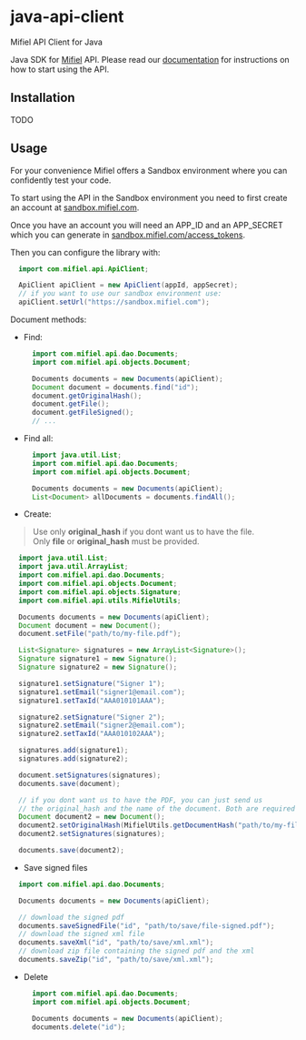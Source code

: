 # java-api-client

Mifiel API Client for Java

Java SDK for [Mifiel](https://www.mifiel.com) API.
Please read our [documentation](http://docs.mifiel.com/) for instructions on how to start using the API.

## Installation

TODO

## Usage

For your convenience Mifiel offers a Sandbox environment where you can confidently test your code.

To start using the API in the Sandbox environment you need to first create an account at [sandbox.mifiel.com](https://sandbox.mifiel.com).

Once you have an account you will need an APP_ID and an APP_SECRET which you can generate in [sandbox.mifiel.com/access_tokens](https://sandbox.mifiel.com/access_tokens).

Then you can configure the library with:

```java
  import com.mifiel.api.ApiClient;

  ApiClient apiClient = new ApiClient(appId, appSecret);
  // if you want to use our sandbox environment use:
  apiClient.setUrl("https://sandbox.mifiel.com");
```

Document methods:

- Find:

  ```java
    import com.mifiel.api.dao.Documents;
    import com.mifiel.api.objects.Document;

    Documents documents = new Documents(apiClient);
    Document document = documents.find("id");
    document.getOriginalHash();
    document.getFile();
    document.getFileSigned();
    // ...
  ```

- Find all:

  ```java
    import java.util.List;
    import com.mifiel.api.dao.Documents;
    import com.mifiel.api.objects.Document;

    Documents documents = new Documents(apiClient);
    List<Document> allDocuments = documents.findAll();
  ```

- Create:

> Use only **original_hash** if you dont want us to have the file.<br>
> Only **file** or **original_hash** must be provided.

```java
  import java.util.List;
  import java.util.ArrayList;
  import com.mifiel.api.dao.Documents;
  import com.mifiel.api.objects.Document;
  import com.mifiel.api.objects.Signature;
  import com.mifiel.api.utils.MifielUtils;

  Documents documents = new Documents(apiClient);
  Document document = new Document();
  document.setFile("path/to/my-file.pdf");

  List<Signature> signatures = new ArrayList<Signature>();
  Signature signature1 = new Signature();
  Signature signature2 = new Signature();

  signature1.setSignature("Signer 1");
  signature1.setEmail("signer1@email.com");
  signature1.setTaxId("AAA010101AAA");

  signature2.setSignature("Signer 2");
  signature2.setEmail("signer2@email.com");
  signature2.setTaxId("AAA010102AAA");

  signatures.add(signature1);
  signatures.add(signature2);

  document.setSignatures(signatures);
  documents.save(document);

  // if you dont want us to have the PDF, you can just send us
  // the original_hash and the name of the document. Both are required
  Document document2 = new Document();
  document2.setOriginalHash(MifielUtils.getDocumentHash("path/to/my-file.pdf"));
  document2.setSignatures(signatures);

  documents.save(document2);
```

- Save signed files

```java
  import com.mifiel.api.dao.Documents;

  Documents documents = new Documents(apiClient);

  // download the signed pdf
  documents.saveSignedFile("id", "path/to/save/file-signed.pdf");
  // download the signed xml file
  documents.saveXml("id", "path/to/save/xml.xml");
  // download zip file containing the signed pdf and the xml
  documents.saveZip("id", "path/to/save/xml.xml");
```

- Delete

  ```java
    import com.mifiel.api.dao.Documents;
    import com.mifiel.api.objects.Document;

    Documents documents = new Documents(apiClient);
    documents.delete("id");
  ```
